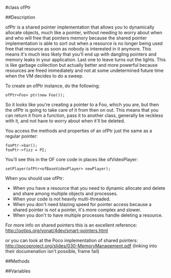 #class ofPtr


##Description

ofPtr is a shared pointer implementation that allows you to dynamically allocate objects, much like a pointer, without needing to worry about when and who will free that pointers memory because the shared pointer implementation is able to sort out when a resource is no longer being used free that resource as soon as nobody is interested in it anymore. This means it's much less likely that you'll end up with dangling pointers and memory leaks in your application. Last one to leave turns out the lights. This is like garbage collection but actually better and more powerful because resources are freed immediately and not at some undetermined future time when the VM decides to do a sweep.

To create an ofPtr instance, do the following:

~~~~{.cpp}
ofPtr<Foo> ptr(new Foo());
~~~~

So it looks like you're creating a pointer to a Foo, which you are, but then the ofPtr is going to take care of it from then on out. This means that you can return it from a function, pass it to another class, generally be reckless with it, and not have to worry about when it'll be deleted.

You access the methods and properties of an ofPtr just the same as a regular pointer:

~~~~{.cpp}
fooPtr->bar();
fooPtr->fizz = PI;
~~~~

You'll see this in the OF core code in places like ofVideoPlayer:

~~~~{.cpp}
setPlayer(ofPtr<ofBaseVideoPlayer> newPlayer);
~~~~

When you should use ofPtr: 

*	When you have a resource that you need to dynamic allocate and delete and share among multiple objects and processes. 
*	When your code is not heavily multi-threaded. 
*	When you don't need blazing speed for pointer access because a shared pointer is *not* a pointer, it's more complex and slower.
*	When you don't to have multiple processes handle deleting a resource.

For more info on shared pointers this is an excellent reference:  http://ootips.org/yonat/4dev/smart-pointers.html

or you can look at the Poco implementation of shared pointers: http://pocoproject.org/slides/030-MemoryManagement.pdf (linking into their documenation isn't possible, frame fail)

##Methods



##Variables



